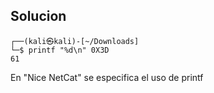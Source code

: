 
## Solucion
	┌──(kali㉿kali)-[~/Downloads]
	└─$ printf "%d\n" 0X3D           
	61

En "Nice NetCat" se especifica el uso de printf
